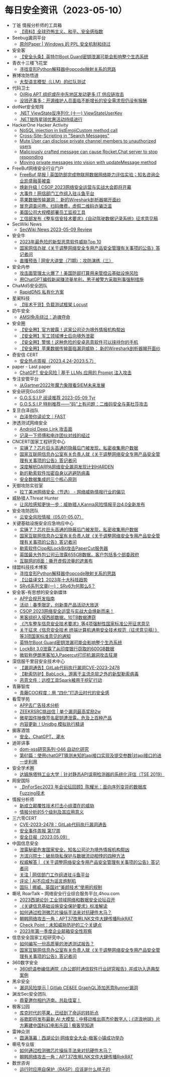 # 每日安全资讯（2023-05-10）

- 丁爸 情报分析师的工具箱
  - [【资料】全球恐怖主义、和平、安全感指数](https://mp.weixin.qq.com/s?__biz=MzI2MTE0NTE3Mw==&mid=2651136244&idx=1&sn=25c1bdc79be179de4ca56a4ebcf9e27c&chksm=f1af57cec6d8ded8c7c2c0d0f2e4382e1dcb7b2f7c600e463b56972d2cdbc9715bd2db830a01&scene=58&subscene=0#rd)
- Seebug漏洞平台
  - [原创Paper | Windows 的 PPL 安全机制和绕过](https://mp.weixin.qq.com/s?__biz=MzAxNDY2MTQ2OQ==&mid=2650968026&idx=1&sn=0af531607d63e8d7f8c33c58b5c93ad0&chksm=8079cde8b70e44fe4e0e9fdd5ef820009f33b509c1d805949b4790873663bb5c565a93da6db6&scene=58&subscene=0#rd)
- 安全客
  - [【安全头条】英特尔​Boot Guard密钥泄漏可能会影响整个生态系统](https://mp.weixin.qq.com/s?__biz=MzA5ODA0NDE2MA==&mid=2649784772&idx=1&sn=aca4673cb1f29e3f60c6d12a510dd4e1&chksm=8893b1abbfe438bdd51abcf0cc8833e08c7441223042f4d7b7b86b05f741ba74b17b00aa4849&scene=58&subscene=0#rd)
- 青衣十三楼飞花堂
  - [寻找变形Python解释器中opcode映射关系的思路](https://mp.weixin.qq.com/s?__biz=MzUzMjQyMDE3Ng==&mid=2247486623&idx=1&sn=089f676abf2443ca1e04c45ab273fb9a&chksm=fab2cfa0cdc546b67a7f7f202cc3ae9d999976174e04baf50fa29051a5f8b25d4bef3c7f1e3d&scene=58&subscene=0#rd)
- 赛博攻防悟道
  - [大型语言模型（LLM）的红队测试](https://mp.weixin.qq.com/s?__biz=MzI1MDA1MjcxMw==&mid=2649908082&idx=1&sn=8c3f14277576ef5bd35f9a176374e853&chksm=f18eea74c6f963629a279160e2933ef95816c36e99aec6d5e61ea990d8a6c61aea35a4aa7639&scene=58&subscene=0#rd)
- 代码卫士
  - [OilRig APT 组织或在中东地区发动更多 IT 供应链攻击](https://mp.weixin.qq.com/s?__biz=MzI2NTg4OTc5Nw==&mid=2247516434&idx=1&sn=495e13a2f824e981c0123ff9cf6d7e39&chksm=ea94b078dde3396ef276b2ce6aadfb2039508719a61f133aacc6eeb736c54d51848992c51dad&scene=58&subscene=0#rd)
  - [没钱还事多：开源维护人员面临不断增长的安全需求但仍没有报酬](https://mp.weixin.qq.com/s?__biz=MzI2NTg4OTc5Nw==&mid=2247516434&idx=2&sn=5364b4b19456cabda8b0168133851c6f&chksm=ea94b078dde3396ee62e029cf884eeb3140937175b79640cfd5ad54d0091f3066abcfe8feb61&scene=58&subscene=0#rd)
- dotNet安全矩阵
  - [.NET ViewState反序列化 (十一) ViewStateUserKey](https://mp.weixin.qq.com/s?__biz=MzUyOTc3NTQ5MA==&mid=2247487641&idx=1&sn=d9e8174674d39cf1ccfc6405acb41e0a&chksm=fa5abe74cd2d3762d5f527ba47cd73ac4762266bcdfc67c0f98133f2c4b91c5d754ed694fadb&scene=58&subscene=0#rd)
  - [.NET矩阵星球优惠活动持续进行](https://mp.weixin.qq.com/s?__biz=MzUyOTc3NTQ5MA==&mid=2247487641&idx=2&sn=356b17b69940daf7c67741770dc5f12d&chksm=fa5abe74cd2d376254557260238c3ed16b3b5c41019c1ce0450f204bf9b61aa74242a0d06161&scene=58&subscene=0#rd)
- HackerOne Hacker Activity
  - [NoSQL injection in listEmojiCustom method call](https://hackerone.com/reports/1757676)
  - [Cross-Site-Scripting in "Search Messages"](https://hackerone.com/reports/1781131)
  - [Mute User can disclose private channel members to unauthorized users](https://hackerone.com/reports/1445810)
  - [Maliciously crafted message can cause Rocket.Chat server to stop responding](https://hackerone.com/reports/1461340)
  - [Moving private messages into vision with updateMessage method](https://hackerone.com/reports/1406479)
- FreeBuf网络安全行业门户
  - [FreeBuf 早报 | 英国防部完成物联网数据网络能力评估实验；知名咨询企业凯盛融英被查](https://www.freebuf.com/news/366015.html)
  - [焕新升级 | CSOP 2023网络安全运营与实战大会即将开幕](https://www.freebuf.com/fevents/365593.html)
  - [大事件！网信部门工作组入驻斗鱼平台](https://www.freebuf.com/news/365965.html)
  - [苹果数据传输漏洞： 新的Wireshark剖析器揭开面纱](https://www.freebuf.com/news/365953.html)
  - [冒充调查问卷、扫码缴费，虚假二维码诈骗泛滥](https://www.freebuf.com/news/365940.html)
  - [美国公司大规模部署员工监视工具](https://www.freebuf.com/news/365937.html)
  - [工信部发布《整车信安技术要求》《自动驾驶数据记录系统》征求意见稿](https://www.freebuf.com/news/365934.html)
- SecWiki News
  - [SecWiki News 2023-05-09 Review](http://www.sec-wiki.com/?2023-05-09)
- 安全牛
  - [2023年最危险的新型恶意软件威胁Top 10](https://mp.weixin.qq.com/s?__biz=MjM5Njc3NjM4MA==&mid=2651123847&idx=1&sn=67969445910916a34cd7ef99264a6737&chksm=bd1440548a63c942e8aa9bf346105c58fc1521875b61800f0b0a8146afb5a4e9d64fd8ecd87d&scene=58&subscene=0#rd)
  - [国家网信办就《关于调整网络安全专用产品安全管理有关事项的公告》答记者问](https://mp.weixin.qq.com/s?__biz=MjM5Njc3NjM4MA==&mid=2651123847&idx=2&sn=70b18924a7362d610a45fa023f39210b&chksm=bd1440548a63c942ad0c959e973e7707ce07dd74b170b79b225e755b3c5737c97847c0c1e2a1&scene=58&subscene=0#rd)
  - [直播预告 | 网安大讲堂（71期）：攻防演练（三）](https://mp.weixin.qq.com/s?__biz=MjM5Njc3NjM4MA==&mid=2651123847&idx=3&sn=78c89848f47612d61497f0ac8684a8e0&chksm=bd1440548a63c942cf116ce60e5b62113f81cd645502cc776817850acdcb9bbac96a7095807e&scene=58&subscene=0#rd)
- 安全内参
  - [攻击面管理太火爆了！美国防部打算用来管控云基础设施风险](https://mp.weixin.qq.com/s?__biz=MzI4NDY2MDMwMw==&mid=2247508586&idx=1&sn=cd58e148256837b2bd3660aa066ccd02&chksm=ebfae54adc8d6c5c77f28e41a2848966eb56a95421892d2fd783a23ae340a8706fdcbe79dd4b&scene=58&subscene=0#rd)
  - [用ChatGPT编假新闻赚流量牟利，男子被警方采取刑事强制措施](https://mp.weixin.qq.com/s?__biz=MzI4NDY2MDMwMw==&mid=2247508586&idx=2&sn=85207dcc4aeab2fe9fe48f64bbfe43a3&chksm=ebfae54adc8d6c5c6ef7b80635486aa731f54d3e5714a2924a7ac9298716b089ad48925d252f&scene=58&subscene=0#rd)
- ChaMd5安全团队
  - [RapidDNS 私有化方案](https://mp.weixin.qq.com/s?__biz=MzIzMTc1MjExOQ==&mid=2247508762&idx=1&sn=90cf35a24f6f7145f0b0e7359c47abc9&chksm=e89d8bc2dfea02d4d75b90cc35607b113252984f74c009db098ca3e802f77885f79a12ba455d&scene=58&subscene=0#rd)
- 星阑科技
  - [【技术干货】负载测试框架 Locust](https://mp.weixin.qq.com/s?__biz=Mzg5NjEyMjA5OQ==&mid=2247497611&idx=1&sn=c93dd31bbfd632a0b48e7b92539e7bdd&chksm=c0075a17f770d301b92df89621f5b834c32e800c000bf78f2755c333a2820ec73c04b4e29d66&scene=58&subscene=0#rd)
- 奶牛安全
  - [AMSI免杀绕过：追魂夺命](https://mp.weixin.qq.com/s?__biz=MzU4NjY0NTExNA==&mid=2247489411&idx=1&sn=0847ec34ce2c277e8b20072f21ee2432&chksm=fdf97c96ca8ef580b09dcbd1bd22fa439e264ba934663073dfaa4bcab564f189b64f52e53f46&scene=58&subscene=0#rd)
- 安全圈
  - [【安全圈】官方披露！这家公司沦为境外情报机构帮凶](https://mp.weixin.qq.com/s?__biz=MzIzMzE4NDU1OQ==&mid=2652034021&idx=1&sn=d362c560f6050e68d02c29b285952898&chksm=f36fffa5c41876b391ec8c5d0762f79b8890a23f70ac96a4bb6794da31a0f05c1e7dd231bf14&scene=58&subscene=0#rd)
  - [【安全圈】军工领域博士后向境外泄密](https://mp.weixin.qq.com/s?__biz=MzIzMzE4NDU1OQ==&mid=2652034021&idx=2&sn=195225fa7322c18e9f78e22b8573c4ee&chksm=f36fffa5c41876b3ec6b2be16cdc714acf881db3119ddf58849696b8f86e41fb7b9bc2dc21d8&scene=58&subscene=0#rd)
  - [【安全圈】警惕！这种危险的安卓恶意软件可以挟持你的手机](https://mp.weixin.qq.com/s?__biz=MzIzMzE4NDU1OQ==&mid=2652034021&idx=3&sn=4f68f92a8a849a1e7b160d45086beed5&chksm=f36fffa5c41876b302171824d3c5732ae05ef85daff339dc9d1d58a0d7cd7a66d120669bc16c&scene=58&subscene=0#rd)
  - [【安全圈】苹果数据传输面临漏洞威胁： 新的Wireshark剖析器揭开面纱](https://mp.weixin.qq.com/s?__biz=MzIzMzE4NDU1OQ==&mid=2652034021&idx=4&sn=7389e3ddf6dd0e1108b956e9a7832127&chksm=f36fffa5c41876b3e3b1793344b39896ac919261beac85def637eff0be6b77a154bcc575ed8f&scene=58&subscene=0#rd)
- 奇安信 CERT
  - [安全热点周报（2023.4.24-2023.5.7）](https://mp.weixin.qq.com/s?__biz=MzU5NDgxODU1MQ==&mid=2247498522&idx=1&sn=aa18c3030fea4d5b5b160548497bc1bd&chksm=fe79df82c90e569465722b5d51208c0d0b55efe0a85c00b2c7d47ffe888ec87d0caa73641fa7&scene=58&subscene=0#rd)
- paper - Last paper
  - [ChatGPT 安全风险 | 基于 LLMs 应用的 Prompt 注入攻击](https://paper.seebug.org/2069/)
- 专注安管平台
  - [从Gartner2022年魔力象限看SIEM未来发展](https://mp.weixin.qq.com/s?__biz=MzUyNzMxOTAwMw==&mid=2247484634&idx=1&sn=4bf253ef025528fc75493ba8df4444fd&chksm=fa002e6ecd77a77823156257953359d03278eb1ac2543c0fbd244181f918a81206869ff90b83&scene=58&subscene=0#rd)
- 安全研究GoSSIP
  - [G.O.S.S.I.P 阅读推荐 2023-05-09  Tyr](https://mp.weixin.qq.com/s?__biz=Mzg5ODUxMzg0Ng==&mid=2247495119&idx=1&sn=362b392d8e44bfab5053d3d20e56205d&chksm=c063c316f7144a0031993c13a82c4026be244b0a76918f0276b7f23d0d0e6f299d4105e90b59&scene=58&subscene=0#rd)
  - [G.O.S.S.I.P 特别推荐——“码”上有问题：二维码安全与美杜莎攻击](https://mp.weixin.qq.com/s?__biz=Mzg5ODUxMzg0Ng==&mid=2247495119&idx=2&sn=bfb5f69b26ff7e223a51b04ebb221936&chksm=c063c316f7144a0037021e6fc265095765f454834295cfda263b39d8bb608c6168848968e1a6&scene=58&subscene=0#rd)
- 复旦白泽战队
  - [白泽带你读论文｜FAST](https://mp.weixin.qq.com/s?__biz=MzU4NzUxOTI0OQ==&mid=2247486186&idx=1&sn=419f2a160b4a3071fb68fb845c4ba63a&chksm=fdeb8e94ca9c0782b6cd9391645b75f24160898c374787f4d6da92308df333621c08cdb18ca7&scene=58&subscene=0#rd)
- 渗透测试网络安全
  - [Android Deep Link 攻击面](https://mp.weixin.qq.com/s?__biz=MzkwMTE4NDM5NA==&mid=2247486356&idx=1&sn=b91e3cbe0a569c8ae4dbc9d558290734&chksm=c0b9e571f7ce6c672c1d04708aca9b1c79c1a5658f1c62c67f89e38bbb02dfbb39fcd5244c11&scene=58&subscene=0#rd)
  - [记录一下师傅和电诈团伙对线的经过](https://mp.weixin.qq.com/s?__biz=MzkwMTE4NDM5NA==&mid=2247486356&idx=2&sn=e26672e3061181601309bb5841cc1ac6&chksm=c0b9e571f7ce6c67fd3bd1dbc0c10c10bf1e15989d5130dbb5592790c2743f7619b1e1f33527&scene=58&subscene=0#rd)
- CNCERT国家工程研究中心
  - [实锤了？芯片巨头高通的隐蔽后门被发现，私密收集用户数据](https://mp.weixin.qq.com/s?__biz=MzUzNDYxOTA1NA==&mid=2247536767&idx=1&sn=0298ab83912fd57020a2635953551642&chksm=fa93e6becde46fa8feb640ad7e5839a0eb7f797725a85bccf548736add7bfb9b371895acc043&scene=58&subscene=0#rd)
  - [国家互联网信息办公室有关负责人就《关于调整网络安全专用产品安全管理有关事项的公告》答记者问](https://mp.weixin.qq.com/s?__biz=MzUzNDYxOTA1NA==&mid=2247536767&idx=2&sn=980af72fe7e69c740a721e9f2f52964b&chksm=fa93e6becde46fa8ba10c2b4809bdd5631751799b650b08b137a478bd6033b11310296ef31ba&scene=58&subscene=0#rd)
  - [深度解析DARPA网络安全漏洞发现计划HARDEN](https://mp.weixin.qq.com/s?__biz=MzUzNDYxOTA1NA==&mid=2247536767&idx=3&sn=9f58c71262fe3144857b72136ff02895&chksm=fa93e6becde46fa8e271e3ee3d442ac405dd78776cf065f07e6fda44229b32fedbe6a980cafd&scene=58&subscene=0#rd)
  - [新的勒索软件加密自身以逃避防病毒](https://mp.weixin.qq.com/s?__biz=MzUzNDYxOTA1NA==&mid=2247536767&idx=4&sn=3da72b083b6ae50c498457d1f4e0fdff&chksm=fa93e6becde46fa827f6d503ce41869bff22c513bfdd9d904bebb73343c11c74bcd4d73e7afc&scene=58&subscene=0#rd)
  - [安全数据集成的三个核心原则](https://mp.weixin.qq.com/s?__biz=MzUzNDYxOTA1NA==&mid=2247536767&idx=5&sn=129a5e37a03f905e977bc4bfb3bfe887&chksm=fa93e6becde46fa8215bd55297a62d2469490eec30497b2033542f113c6a092202f3b4645d26&scene=58&subscene=0#rd)
- 天御攻防实验室
  - [拉丁美洲网络安全（节选） - 网络威胁情报行业的偏见](https://mp.weixin.qq.com/s?__biz=MzU0MzgyMzM2Nw==&mid=2247484891&idx=1&sn=46dad84d65846ddfb733c5dbba080a87&chksm=fb04c6b3cc734fa5add34e28a5354cd90c3b58b9544b11eb117bb65f8257ba634be35fb41346&scene=58&subscene=0#rd)
- 威胁猎人Threat Hunter
  - [让风险感知更快一步：威胁猎人Karma风险情报平台4.0全新发布](https://mp.weixin.qq.com/s?__biz=MzI3NDY3NDUxNg==&mid=2247495895&idx=1&sn=d3f07854f4efea62e6c8670e91125736&chksm=eb12d6ecdc655ffaf21cc6307ee8f13dd7897b279a084b9bc581efa81863db240daae5f196e2&scene=58&subscene=0#rd)
- 安全攻防团队
  - [​云安全风险情报（05.01-05.07）](https://mp.weixin.qq.com/s?__biz=MzkzNTI4NjU1Mw==&mid=2247484162&idx=1&sn=5e05c9ad0da531339d4e495a3f8ee5bf&chksm=c2b10174f5c6886216ca1a0e416a04d68b3a209badb3da551100ade9a7c9b181e9785d4706e4&scene=58&subscene=0#rd)
- 关键基础设施安全应急响应中心
  - [实锤了？芯片巨头高通的隐蔽后门被发现，私密收集用户数据](https://mp.weixin.qq.com/s?__biz=MzkyMzAwMDEyNg==&mid=2247536648&idx=1&sn=d2d0eba83518495d447deeb5f3f16372&chksm=c1e9dc59f69e554f26e2971b4ebde846e26808db59b0d35f816551524f30e5e592b2860f580e&scene=58&subscene=0#rd)
  - [国家互联网信息办公室有关负责人就《关于调整网络安全专用产品安全管理有关事项的公告》答记者问](https://mp.weixin.qq.com/s?__biz=MzkyMzAwMDEyNg==&mid=2247536648&idx=2&sn=feb4dbe58da2ac9c0ed363b8d651cd94&chksm=c1e9dc59f69e554fd6fa1abf58a91a5104a95b836f23bca96f8597f780ea59249b0ba6361328&scene=58&subscene=0#rd)
  - [勒索软件Clop和LockBit攻击PaperCut服务器](https://mp.weixin.qq.com/s?__biz=MzkyMzAwMDEyNg==&mid=2247536648&idx=3&sn=51d29c3ca2d97c72c5effa7b5ed92233&chksm=c1e9dc59f69e554f87e81f97b3ac43d45852410bf34608cea6f37e0adfeebb4b91a08872b434&scene=58&subscene=0#rd)
  - [英国最大外包公司云泄露655GB数据，客户包括多个部委政府](https://mp.weixin.qq.com/s?__biz=MzkyMzAwMDEyNg==&mid=2247536648&idx=4&sn=5e1861132eb7bb95eec3abd79406714f&chksm=c1e9dc59f69e554f99c5873bf564c3c53d5edaab4318859121d7b2c2d81b5d918bd1f3bb18e3&scene=58&subscene=0#rd)
  - [互联网的B面：撕开虚假流量的遮羞布](https://mp.weixin.qq.com/s?__biz=MzkyMzAwMDEyNg==&mid=2247536648&idx=5&sn=e636d6800375b709040322896dc9e7fc&chksm=c1e9dc59f69e554fbdde6536af84dc6a3bd24aa10b6b2626b4160772dc59ce4e6ace61d1df1d&scene=58&subscene=0#rd)
- 绿盟科技技术博客
  - [寻找变形Python解释器中opcode映射关系的思路](http://blog.nsfocus.net/pythonopcode/)
  - [【公益译文】2023年十大科技趋势](http://blog.nsfocus.net/2023trends/)
  - [SRv6系列文章(一)：SRv6为何那么6？](http://blog.nsfocus.net/srv61-0/)
- 安全客-有思想的安全新媒体
  - [APP合规开发指南](https://www.anquanke.com/post/id/288593)
  - [活动｜春季限定，创新类产品活动大放送](https://www.anquanke.com/post/id/288549)
  - [CSOP 2023网络安全运营与实战大会焕新而来！](https://www.anquanke.com/post/id/288648)
  - [黑客组织入侵西部数据，10TB数据遭窃](https://www.anquanke.com/post/id/288638)
  - [《汽车整车信息安全技术要求》等4项强制性国家标准公开征求意见](https://www.anquanke.com/post/id/288635)
  - [关于征求《信息安全技术 终端计算机通用安全技术规范（征求意见稿）》等3项国家标准意见的通知](https://www.anquanke.com/post/id/288632)
  - [英特尔Boot Guard密钥泄漏可能会影响整个生态系统](https://www.anquanke.com/post/id/288629)
  - [LockBit 3.0泄露了从印度银行窃取的600GB数据](https://www.anquanke.com/post/id/288626)
  - [微软称伊朗黑客加入Papercut打印机漏洞攻击狂潮](https://www.anquanke.com/post/id/288622)
- 深信服千里目安全技术中心
  - [【漏洞通告】GitLab代码执行漏洞CVE-2023-2478](https://mp.weixin.qq.com/s?__biz=Mzg2NjgzNjA5NQ==&mid=2247518723&idx=1&sn=5eb98f20cf316411995031d5ca109035&chksm=ce460113f9318805270f9e2256fc26467cb809f3a6f75f75f9f0f543853eed5f090bc8c75900&scene=58&subscene=0#rd)
  - [【勒索防护】BabLock，游离于主流杀软之外的新型勒索病毒](https://mp.weixin.qq.com/s?__biz=Mzg2NjgzNjA5NQ==&mid=2247518723&idx=2&sn=cc0a0b2a915a3d6ac2e014d0f4c5043d&chksm=ce460113f9318805b79e99b8643e123296c44363192a9548de402ddd09d7a52f1efc287e953d&scene=58&subscene=0#rd)
  - [恶意文件：远控工具Spark被用于挖矿行动](https://mp.weixin.qq.com/s?__biz=Mzg2NjgzNjA5NQ==&mid=2247518723&idx=3&sn=a4e75d9e9fa8ee2f21eb5915934c4ad5&chksm=ce460113f9318805609bc98cd155b62c101e6bdd43b360c446fe1579210d08325a1ff2fa0888&scene=58&subscene=0#rd)
- 青藤智库
  - [青藤COO程度：用 “四化”打造云时代的安全感](https://mp.weixin.qq.com/s?__biz=MzUyOTkwNTQ5Mg==&mid=2247487731&idx=1&sn=f4c1a24fa327f41a728ced6a72d816e4&chksm=fa58b2c8cd2f3bde9aac82f72c6fd3eb3872f8bf8e1518b4a41e3f3b05ce5483cbbf05b6a3da&scene=58&subscene=0#rd)
- 看雪学苑
  - [APP去广告技术分析](https://mp.weixin.qq.com/s?__biz=MjM5NTc2MDYxMw==&mid=2458504176&idx=1&sn=96eb958688b04e028e8106bfd72cb7d3&chksm=b18efb7a86f9726cd6b61b7591b7d007d646908dc0b91af10dcd0ebbae62804a51a03073fbcd&scene=58&subscene=0#rd)
  - [ZEEKRSRC挑战信 | 单个漏洞最高奖励2w](https://mp.weixin.qq.com/s?__biz=MjM5NTc2MDYxMw==&mid=2458504176&idx=2&sn=e70f2207658070a8da1ca18c00fed64f&chksm=b18efb7a86f9726ca7ca0e28051f959b5a43ff788dd5a2e4109251e5d42b1c267b1754061f89&scene=58&subscene=0#rd)
  - [微星固件映像签名密钥遭泄露，危及上百种产品](https://mp.weixin.qq.com/s?__biz=MjM5NTc2MDYxMw==&mid=2458504176&idx=3&sn=b0963f1379ba58c8763eebfdcefe983e&chksm=b18efb7a86f9726ce26e1dc33db83fbaafb10cf3b6f5bf2f9020c5a4dee46443103e2b99ec18&scene=58&subscene=0#rd)
  - [内容更新！Unidbg 模拟执行精讲](https://mp.weixin.qq.com/s?__biz=MjM5NTc2MDYxMw==&mid=2458504176&idx=4&sn=50f80f3deb45aa22d533ed0659d7d670&chksm=b18efb7a86f9726ce888443679e4184457b481c4c6e3b0649a93da1d1129d5b58c2c870fe031&scene=58&subscene=0#rd)
- 掮客酒馆
  - [安全、ChatGPT、灌水](https://mp.weixin.qq.com/s?__biz=Mzg2MTAxMDE2NQ==&mid=2247484036&idx=1&sn=a8aca6ab03c0bb8dc1f2235831ef4ea9&chksm=ce1ce31ef96b6a0839655d878dc224139a7003c58cf573ff97e65cbd5fdb5c4c8c63d65cecea&scene=58&subscene=0#rd)
- 迪哥讲事
  - [dom-xss研究系列-046 自动化研究](https://mp.weixin.qq.com/s?__biz=MzIzMTIzNTM0MA==&mid=2247489119&idx=1&sn=af92b4ea3f8f991f9178fc47c373bfc3&chksm=e8a61c3cdfd1952a096f06b0bcd19bfdc3eb9d620ca6a9b7a52cbd783789f14aec87b95c7921&scene=58&subscene=0#rd)
  - [第61篇：使用chatGPT猜测未知的api接口实现及提交参数|对api接口的进一步利用](https://mp.weixin.qq.com/s?__biz=MzIzMTIzNTM0MA==&mid=2247489119&idx=2&sn=48c0b77f3cbce5b3f4f16ef1dca4bb1f&chksm=e8a61c3cdfd1952a27746abb98dec0faf2d8bab8f66abbb585aa2178f3fda4f3da04eb0d8072&scene=58&subscene=0#rd)
- 安全学术圈
  - [达姆施塔特工业大学｜针对静态API误用检测器的系统化评估（TSE 2019）](https://mp.weixin.qq.com/s?__biz=MzU5MTM5MTQ2MA==&mid=2247488987&idx=1&sn=447614c0b665f3ad76202615a311d7d6&chksm=fe2eea50c95963461a2064b86c8810ff24fc8224e4ffc282392dc00caf2fe4ca5dabb596441f&scene=58&subscene=0#rd)
- 网安国际
  - [【InForSec2023 年会论坛回顾】陈耀光：面向序列变异的数据库Fuzzing技术](https://mp.weixin.qq.com/s?__biz=MzA4ODYzMjU0NQ==&mid=2652313093&idx=1&sn=7d9d5f72390a19ca2f5df06b50002c23&chksm=8bc48b8bbcb3029dcf6f3620c55a4b179b22c1179876608b9a35ea1cc68260d0d943bd1295e9&scene=58&subscene=0#rd)
- 情报分析师
  - [新成立颠覆性技术打击小组潜在的威胁](https://mp.weixin.qq.com/s?__biz=MzA3Mjc1MTkwOA==&mid=2650528515&idx=1&sn=6fb58fb08f9f7f2fcf087a42c99f37c9&chksm=8716f548b0617c5efe12ffa2172ed3b43f04065ea66e5e6800cb790114452182b2570dda0329&scene=58&subscene=0#rd)
  - [情报分析的5个级别及其应用意义](https://mp.weixin.qq.com/s?__biz=MzA3Mjc1MTkwOA==&mid=2650528515&idx=2&sn=90763d114507ad23dc6fdb2d88359c9c&chksm=8716f548b0617c5e22ae298ee6492642fe1d857422ea436e8868b59c5e37cb5213083f76e302&scene=58&subscene=0#rd)
- 三六零CERT
  - [CVE-2023-2478：GitLab代码执行漏洞通告](https://mp.weixin.qq.com/s?__biz=MzU5MjEzOTM3NA==&mid=2247492113&idx=1&sn=40bbf022aa96bda627a1fe51ec62bb15&chksm=fe26e710c9516e06e26ad98bbf68d10c5c62c33bcd5e1dc72a26a7da3c33425e33439758dd03&scene=58&subscene=0#rd)
  - [安全事件周报 第17周](https://mp.weixin.qq.com/s?__biz=MzU5MjEzOTM3NA==&mid=2247492113&idx=2&sn=41754ec160ffbbc2ae0eb2cc28e416cc&chksm=fe26e710c9516e066a649839fe0dd99965a41f6597d30f3caee1ef4208e9c6ea17d9567587e7&scene=58&subscene=0#rd)
  - [安全日报（2023.05.09）](https://mp.weixin.qq.com/s?__biz=MzU5MjEzOTM3NA==&mid=2247492113&idx=3&sn=cfc6c7391b7a9c99b8f42cf96abfedb3&chksm=fe26e710c9516e06c67563b2532de6f1a9a0b696d139b292982515c54a2f2bd474f014dc0a9a&scene=58&subscene=0#rd)
- 中国信息安全
  - [泄露秘密危害国家安全，知名公司沦为境外情报机构帮凶](https://mp.weixin.qq.com/s?__biz=MzA5MzE5MDAzOA==&mid=2664183501&idx=1&sn=533a2a78a9f77d50bf00186b3519b3b1&chksm=8b593434bc2ebd22d082517dc48fecb20ed5299a81266576554ba51da961212acefc9c45c334&scene=58&subscene=0#rd)
  - [方滨兴院士：破局隐私保护与数据流动相悖的四种方法](https://mp.weixin.qq.com/s?__biz=MzA5MzE5MDAzOA==&mid=2664183501&idx=2&sn=52f39c37e7fc58cb8ce78986caeeaea3&chksm=8b593434bc2ebd2226d145d61d34a8f816cf2442def04e83609ebf830ea16b55ba29989b0ed0&scene=58&subscene=0#rd)
  - [权威解答 | 《关于调整网络安全专用产品安全管理有关事项的公告》答记者问](https://mp.weixin.qq.com/s?__biz=MzA5MzE5MDAzOA==&mid=2664183501&idx=3&sn=96d7eb19bc3e9c45baede2a0b78f266e&chksm=8b593434bc2ebd22026c24875cf6701901e90b7aafc26995cc6f3efa17ad7683cb7c2416c80d&scene=58&subscene=0#rd)
  - [关注 | 网信部门工作组进驻斗鱼平台](https://mp.weixin.qq.com/s?__biz=MzA5MzE5MDAzOA==&mid=2664183501&idx=4&sn=fd427e4cb2c98a8dc5aefa91a82bde9a&chksm=8b593434bc2ebd22464869d1a8fc1b03c97fd29443ea6aee379336942b2a58ac7384bdbf86e0&scene=58&subscene=0#rd)
  - [评论 | AI不应成为谣言炮制机](https://mp.weixin.qq.com/s?__biz=MzA5MzE5MDAzOA==&mid=2664183501&idx=5&sn=40a60f2eac6a792b42399f87cf3a75f5&chksm=8b593434bc2ebd225e0a2fc0bae77fc532d38e0bef95e1db83bed6a0924ad4e205fb7266e4b7&scene=58&subscene=0#rd)
  - [国际 | 挪威、英国对“美颜技术”使用的规制](https://mp.weixin.qq.com/s?__biz=MzA5MzE5MDAzOA==&mid=2664183501&idx=6&sn=a7fd312967c92ad7bc74ed1fffb8013f&chksm=8b593434bc2ebd2252ebfeaa3bdce5218b4decfd91ae6685c9f9c7682d0edaab1e814861635f&scene=58&subscene=0#rd)
- 嘶吼 RoarTalk – 网络安全行业综合服务平台,4hou.com
  - [2023西湖论剑·工业领域网络和数据安全论坛召开](https://www.4hou.com/posts/4vQ0)
  - [《关键信息基础设施安全保护要求》标准解读](https://www.4hou.com/posts/3rQn)
  - [如何通过检测微芯片操纵手法来对抗硬件木马？](https://www.4hou.com/posts/YYW9)
  - [朝韩网络攻击一角：APT37改用LNK文件大肆传播RokRAT](https://www.4hou.com/posts/QKnq)
  - [Check Point：未知威胁防护的三个关键点](https://www.4hou.com/posts/2qxP)
  - [2023年第一季度企业邮箱安全性观察](https://www.4hou.com/posts/1pWo)
- 信息安全国家工程研究中心
  - [如何编写一份高质量的渗透测试报告？](https://mp.weixin.qq.com/s?__biz=MzU5OTQ0NzY3Ng==&mid=2247493771&idx=1&sn=a750d88e10bcbea998976e9fc0ca1450&chksm=feb66998c9c1e08ebf52d3ab630577e90509bcb65a0e90e47715c6f4d7f292a58c454f3600a6&scene=58&subscene=0#rd)
  - [国家互联网信息办公室有关负责人就《关于调整网络安全专用产品安全管理有关事项的公告》答记者问](https://mp.weixin.qq.com/s?__biz=MzU5OTQ0NzY3Ng==&mid=2247493771&idx=2&sn=77357fb987a423412fe859dfc17c86a3&chksm=feb66998c9c1e08e13cd017d2760fa928d5c789a4a2f07a33ad8f9fed3d166fe230b41a59d2c&scene=58&subscene=0#rd)
- 360数字安全
  - [360织语参编信通院《办公即时通信软件行业研究报告》并成功入选典型案例](https://mp.weixin.qq.com/s?__biz=MzA4MTg0MDQ4Nw==&mid=2247560331&idx=1&sn=6459828ae677e96d9720e88bce6f401b&chksm=9f8d7c83a8faf595c5b95e480721b24ef2259793f12a1111475a12d4e4238ee643b9604d147a&scene=58&subscene=0#rd)
- 黑伞安全
  - [漏洞风险提示 | Gitlab CE&EE GraphQL添加恶意Runner漏洞](https://mp.weixin.qq.com/s?__biz=MzU0MzkzOTYzOQ==&mid=2247487083&idx=1&sn=4160ac7d5ffa330e381b0862bb15427a&chksm=fb028333cc750a25570833c7efc774aff8154b2d615881582487a5c0d61e0c905173ca399306&scene=58&subscene=0#rd)
- 渊龙Sec安全团队
  - [鼎夏邀你相约济南，共赴佳宴！](https://mp.weixin.qq.com/s?__biz=Mzg4NTY0MDg1Mg==&mid=2247485041&idx=1&sn=1018a42f98750dc9ef4c9760f1438908&chksm=cfa49d8af8d3149c912b0599822577a96ff6d27d39640bd11a5ece5ed99f94bf44ca87cbfc41&scene=58&subscene=0#rd)
- 极客公园
  - [库克时代的苹果，已经到了命运的转折点](https://mp.weixin.qq.com/s?__biz=MTMwNDMwODQ0MQ==&mid=2652991893&idx=1&sn=eaeb667a0ae54fc58572e8dde5b506f3&chksm=7e540c2349238535e0241303f8d51f92c405ef2f19567f1b40b5d16c0b350630cd47ffecd932&scene=58&subscene=0#rd)
  - [谷歌即将发布最新 AI 大模型；中移动推出周杰伦数字人；《流浪地球》片方筹建中国科幻电影乐园 | 极客早知道](https://mp.weixin.qq.com/s?__biz=MTMwNDMwODQ0MQ==&mid=2652991863&idx=1&sn=23c099811bbffdf2d1945d3a261f17b3&chksm=7e540cc1492385d7f856c5761983fc7877a3b0636240deee38ec34f35788cd6c62500e10ea01&scene=58&subscene=0#rd)
- 雷神众测
  - [圆满落幕｜西湖论剑·网络安全大会-极客小镇成功举办](https://mp.weixin.qq.com/s?__biz=MzI0NzEwOTM0MA==&mid=2652501898&idx=1&sn=6426b2d857645586648b16cdaf3d493c&chksm=f2585439c52fdd2f53cefadcdf1f59db388a8140279442c266fe194abacc96c1e3a86e837c8e&scene=58&subscene=0#rd)
- 嘶吼专业版
  - [如何通过检测微芯片操纵手法来对抗硬件木马？](https://mp.weixin.qq.com/s?__biz=MzI0MDY1MDU4MQ==&mid=2247561026&idx=1&sn=2f30e446b25a4dc31e92edf322fe3511&chksm=e9143f78de63b66e1401592a3136754e3db7503870da425335c2f016e3c46e20fcc1b2b6d0d8&scene=58&subscene=0#rd)
  - [朝韩网络攻击一角：APT37改用LNK文件大肆传播RokRAT](https://mp.weixin.qq.com/s?__biz=MzI0MDY1MDU4MQ==&mid=2247561026&idx=2&sn=049a91c5bddd372f480a2246c1f15938&chksm=e9143f78de63b66e75a8ff73951e9687a760a3db222bcf2e5e8dc6203e481937776b0935528e&scene=58&subscene=0#rd)
- 数世咨询
  - [运行时应用自保护（RASP）应该是什么样子的](https://mp.weixin.qq.com/s?__biz=MzkxNzA3MTgyNg==&mid=2247498041&idx=1&sn=37cfb7aa8c0b7fb05e15396e6029db8a&chksm=c1448b84f6330292b28f71b5a6f6c6ea25a8a79db28b93a9651bfd4d56e0e7b65e8a52cada06&scene=58&subscene=0#rd)

